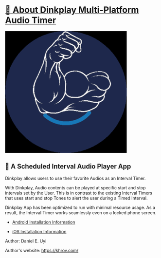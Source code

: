 # [:memo: About Dinkplay Multi-Platform Audio Timer](#memo--a-scheduled)



<p>
	<img src="./Apple/iOS/Assets.xcassets/AppIcon.appiconset/AppIcon1024x1024.png" width="400" height="400" />
</p>



## :memo:  A Scheduled Interval Audio Player App


Dinkplay allows users to use their favorite Audios as an Interval Timer. 


With Dinkplay, Audio contents can be played at specific start and stop intervals set by the User. This is in contrast to the existing Interval Timers that uses start and stop Tones to alert the user during a Timed Interval.


Dinkplay App has been optimized to run with minimal resource usage. As a result, the Interval Timer works seamlessly even on a locked phone screen. 



- [Android Installation Information](/Android)

- [iOS Installation Information](/Apple)



Author: Daniel E. Uyi

Author's website: https://khrov.com/



